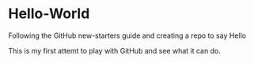 # Hello-World
Following the GitHub new-starters guide and creating a repo to say Hello 

This is my first attemt to play with GitHub and see what it can do. 

